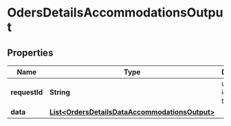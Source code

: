 

# OdersDetailsAccommodationsOutput


## Properties

| Name | Type | Description | Notes |
|------------ | ------------- | ------------- | -------------|
|**requestId** | **String** | uniquely identifies the request. |  [optional] |
|**data** | [**List&lt;OrdersDetailsDataAccommodationsOutput&gt;**](OrdersDetailsDataAccommodationsOutput.md) |  |  [optional] |



